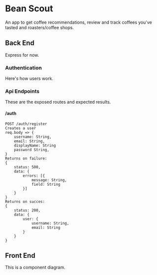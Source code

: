 # Bean Scout

An app to get coffee recommendations, review and track coffees you've tasted and roasters/coffee shops.

## Back End

Express for now.

### Authentication

Here's how users work.

### Api Endpoints

These are the exposed routes and expected results.

#### /auth
```
POST /auth/register
Creates a user
req.body => {
    username: String,
    email: String,
    displayName: String
    password String,
}
Returns on failure:
{
    status: 500,
    data: {
        errors: [{
            message: String,
            field: String
        }]
    }
}
Returns on succes:
{
    status: 200,
    data: {
        user: {
            username: String,
            email: String
        }
    }
}
```

## Front End

This is a component diagram.